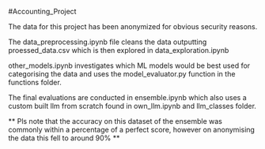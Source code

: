 #Accounting_Project

The data for this project has been anonymized for obvious security reasons.

The data_preprocessing.ipynb file cleans the data outputting proessed_data.csv which is then explored in data_exploration.ipynb

other_models.ipynb investigates which ML models would be best used for categorising the data and uses the model_evaluator.py function in the functions folder.

The final evaluations are conducted in ensemble.ipynb which also uses a custom built llm from scratch found in own_llm.ipynb and llm_classes folder.

** Pls note that the accuracy on this dataset of the ensemble was commonly within a percentage of a perfect score, however on anonymising the data this fell to around 90% **

